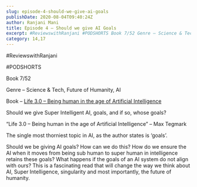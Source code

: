 ```yaml
---
slug: episode-4-should-we-give-ai-goals
publishDate: 2020-08-04T09:40:24Z
author: Ranjani Mani
title: Episode 4 – Should we give AI Goals 
excerpt: #ReviewswithRanjani #PODSHORTS Book 7/52 Genre – Science & Tech, Future of Humanity, AI Book – Life 3.0 – Being human in the age of Artificial Intelligence Should we give Super Intelligent AI, goals, and if so, whose goals? “Life 3.0 – Being human in the age of Artificial Intelligence” – Max Tegmark The single most  ... 
category: 14,17
---
```


#ReviewswithRanjani

#PODSHORTS

Book 7/52

Genre – Science & Tech, Future of Humanity, AI

Book – [Life 3.0 – Being human in the age of Artificial Intelligence](https://www.amazon.in/Life-3-0-Being-Artificial-Intelligence/dp/1101946598)

Should we give Super Intelligent AI, goals, and if so, whose goals? 

 “Life 3.0 – Being human in the age of Artificial Intelligence” – Max Tegmark

The single most thorniest topic in AI, as the author states is ‘goals’.

Should we be giving AI goals? How can we do this? How do we ensure the AI when it moves from being sub human to super human in intelligence retains these goals? What happens if the goals of an AI system do not align with ours? This is a fascinating read that will change the way we think about AI, Super Intelligence, singularity and most importantly, the future of humanity. 